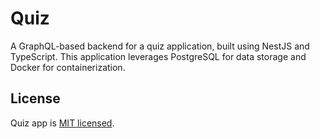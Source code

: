 # Quiz 
A GraphQL-based backend for a quiz application, built using NestJS and TypeScript. This application leverages PostgreSQL for data storage and Docker for containerization.
## License

Quiz app is [MIT licensed](LICENSE).
